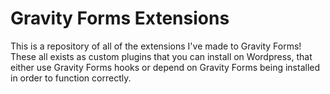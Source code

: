 # Gravity Forms Extensions

This is a repository of all of the extensions I've made to Gravity Forms! These all exists as custom plugins that you can install on Wordpress, that either use Gravity Forms hooks or depend on Gravity Forms being installed in order to function correctly.
